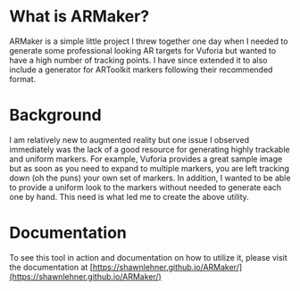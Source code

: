 # What is ARMaker?
ARMaker is a simple little project I threw together one day when I needed to generate some professional looking AR targets for Vuforia but wanted to have a high number of tracking points. I have since extended it to also include a generator for ARToolkit markers following their recommended format.
# Background
I am relatively new to augmented reality but one issue I observed immediately was the lack of a good resource for generating highly trackable and uniform markers. For example, Vuforia provides a great sample image but as soon as you need to expand to multiple markers, you are left tracking down (oh the puns) your own set of markers. In addition, I wanted to be able to provide a uniform look to the markers without needed to generate each one by hand. This need is what led me to create the above utility.
# Documentation
To see this tool in action and documentation on how to utilize it, please visit the documentation at [https://shawnlehner.github.io/ARMaker/](https://shawnlehner.github.io/ARMaker/)